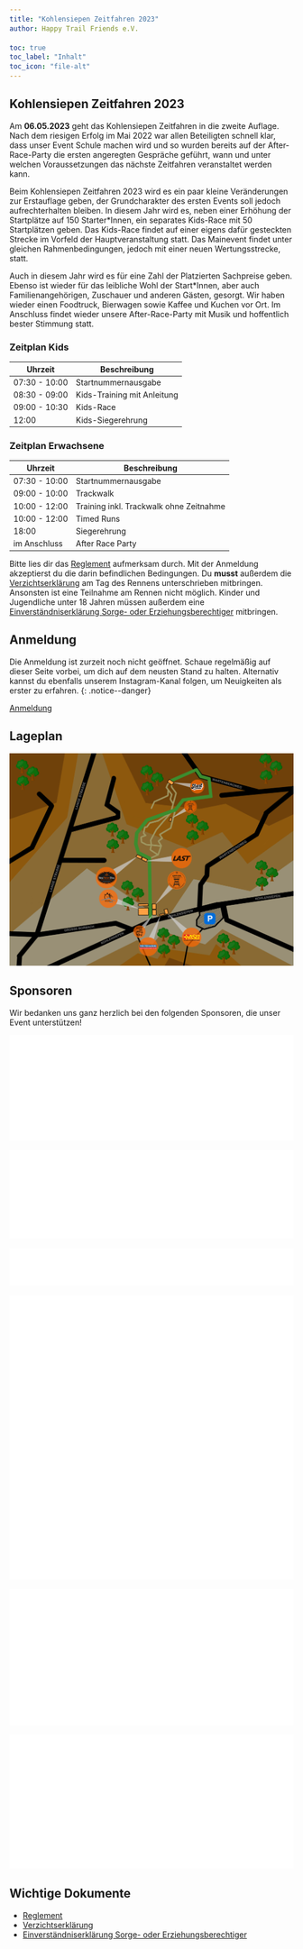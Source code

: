 ```yaml
---
title: "Kohlensiepen Zeitfahren 2023"
author: Happy Trail Friends e.V.

toc: true
toc_label: "Inhalt"
toc_icon: "file-alt"
---
```


## Kohlensiepen Zeitfahren 2023

Am **06.05.2023** geht das Kohlensiepen Zeitfahren in die zweite Auflage. Nach dem riesigen Erfolg im Mai 2022 war allen Beteiligten schnell klar, dass unser Event Schule machen wird und so wurden bereits auf der After-Race-Party die ersten angeregten Gespräche geführt, wann und unter welchen Voraussetzungen das nächste Zeitfahren veranstaltet werden kann. 

Beim Kohlensiepen Zeitfahren 2023 wird es ein paar kleine Veränderungen zur Erstauflage geben, der Grundcharakter des ersten Events soll jedoch aufrechterhalten bleiben. In diesem Jahr wird es, neben einer Erhöhung der Startplätze auf 150 Starter*Innen, ein separates Kids-Race mit 50 Startplätzen geben. Das Kids-Race findet auf einer eigens dafür gesteckten Strecke im Vorfeld der Hauptveranstaltung statt. Das Mainevent findet unter gleichen Rahmenbedingungen, jedoch mit einer neuen Wertungsstrecke, statt. 

Auch in diesem Jahr wird es für eine Zahl der Platzierten Sachpreise geben. Ebenso ist wieder für das leibliche Wohl der Start*Innen, aber auch Familienangehörigen, Zuschauer und anderen Gästen, gesorgt. Wir haben wieder einen Foodtruck, Bierwagen sowie Kaffee und Kuchen vor Ort. Im Anschluss findet wieder unsere After-Race-Party mit Musik und hoffentlich bester Stimmung statt. 

### Zeitplan Kids
| Uhrzeit | Beschreibung |
| --- | --- |
| 07:30 - 10:00 | Startnummernausgabe |
| 08:30 - 09:00 | Kids-Training mit Anleitung |
| 09:00 - 10:30 | Kids-Race |
| 12:00 | Kids-Siegerehrung |

### Zeitplan Erwachsene
| Uhrzeit | Beschreibung |
| --- | --- |
| 07:30 - 10:00 | Startnummernausgabe |
| 09:00 - 10:00 | Trackwalk |
| 10:00 - 12:00 | Training inkl. Trackwalk ohne Zeitnahme |
| 10:00 - 12:00 | Timed Runs |
| 18:00 | Siegerehrung |
| im Anschluss | After Race Party |

Bitte lies dir das [Reglement](/assets/documents/zeitfahren2023/Reglement.pdf) aufmerksam durch. Mit der Anmeldung akzeptierst du die darin befindlichen Bedingungen. Du **musst** außerdem die [Verzichtserklärung](/assets/documents/zeitfahren2023/Verzichtserklärung.pdf) am Tag des Rennens unterschrieben mitbringen. Ansonsten ist eine Teilnahme am Rennen nicht möglich. Kinder und Jugendliche unter 18 Jahren müssen außerdem eine [Einverständniserklärung Sorge- oder Erziehungsberechtiger](/assets/documents/zeitfahren2023/Einverständniserklärung%20Sorge-%20oder%20Erziehungsberechtigter.pdf) mitbringen.

## Anmeldung
Die Anmeldung ist zurzeit noch nicht geöffnet. Schaue regelmäßig auf dieser Seite vorbei, um dich auf dem neusten Stand zu halten. Alternativ kannst du ebenfalls unserem Instagram-Kanal folgen, um Neuigkeiten als erster zu erfahren.
{: .notice--danger}

<a href="#" class="btn btn--primary">Anmeldung</a>

## Lageplan
![](/assets/images/zeitfahren/lageplan.png)

## Sponsoren
Wir bedanken uns ganz herzlich bei den folgenden Sponsoren, die unser Event unterstützen!

![](/assets/images/zeitfahren/ixs-logo.png)

![](/assets/images/zeitfahren/muc-off-logo.png)

![](/assets/images/zeitfahren/spank-logo.png)

![](/assets/images/zeitfahren/kumpelbier-logo.png)

![](/assets/images/zeitfahren/ahe-logo.png)

![](/assets/images/zeitfahren/logo-discarvery.png)

## Wichtige Dokumente
* [Reglement](/assets/documents/zeitfahren2023/Reglement.pdf)
* [Verzichtserklärung](/assets/documents/zeitfahren2023/Verzichtserklärung.pdf)
* [Einverständniserklärung Sorge- oder Erziehungsberechtiger](/assets/documents/zeitfahren2023/Einverständniserklärung%20Sorge-%20oder%20Erziehungsberechtigter.pdf)